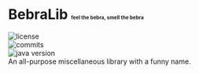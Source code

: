 <h1>BebraLib <span style="font-size: x-small; ">feel the bebra, smell the bebra</span></h1>
<img src="https://img.shields.io/badge/license-WTFPL_v2-FFFFFF" alt="license"><br>
<img src="https://img.shields.io/github/commit-activity/t/rusnuker/bebralib?color=0000FF" alt="commits"><br>
<img src="https://img.shields.io/badge/java-1.8-FF0000" alt="java version"><br>
An all-purpose miscellaneous library with a funny name.